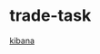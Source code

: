 # trade-task
 
[kibana](http://localhost:5601/app/discover#/?_a=(columns:!(),dataSource:(dataViewId:'047b9ce1c481e9105458e4238be7cbb304abc176b09c3b4d196d84686c42b5d0',type:dataView),filters:!(),interval:auto,query:(language:kuery,query:''),sort:!())&_g=(filters:!(),refreshInterval:(pause:!t,value:60000),time:(from:now-15m,to:now)))
